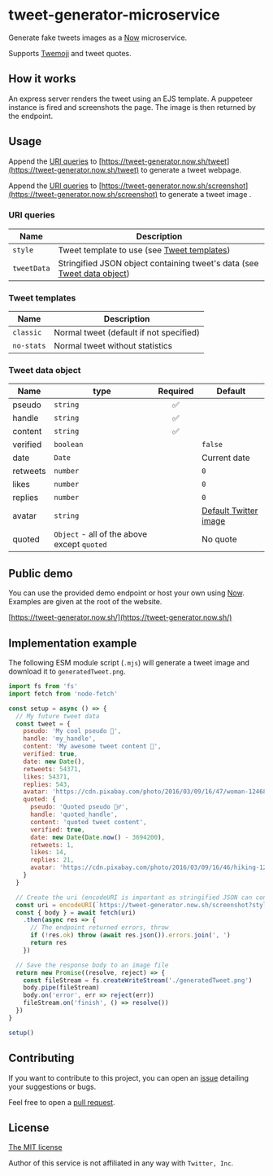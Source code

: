 # tweet-generator-microservice
Generate fake tweets images as a [Now](https://zeit.co/now) microservice.

Supports [Twemoji](https://twemoji.twitter.com/) and tweet quotes.

## How it works
An express server renders the tweet using an EJS template. A puppeteer instance is fired and screenshots the page. The image is then returned by the endpoint.

## Usage
Append the [URI queries](#uri-queries) to [https://tweet-generator.now.sh/tweet](https://tweet-generator.now.sh/tweet) to generate a tweet webpage.

Append the [URI queries](#uri-queries) to [https://tweet-generator.now.sh/screenshot](https://tweet-generator.now.sh/screenshot) to generate a tweet image .

### URI queries
| Name | Description |
| ---- | ----------- |
| `style` | Tweet template to use (see [Tweet templates](#tweet-templates)) |
| `tweetData` | Stringified JSON object containing tweet's data (see [Tweet data object](#tweet-data-object)) |

### Tweet templates
| Name | Description |
| ---- | ----------- |
| `classic` | Normal tweet (default if not specified) |
| `no-stats` | Normal tweet without statistics |

### Tweet data object
| Name | type | Required | Default |
| ---- | ---- | :------: | ------- |
| pseudo | `string` | ✅ |  |
| handle | `string` | ✅ |  |
| content | `string` | ✅ |  |
| verified | `boolean` |  | `false` |
| date | `Date` |  | Current date |
| retweets | `number` |  | `0` |
| likes | `number` |  | `0` |
| replies | `number` |  | `0` |
| avatar | `string` |  | [Default Twitter image](https://abs.twimg.com/sticky/default_profile_images/default_profile_400x400.png) |
| quoted | `Object` - all of the above except `quoted` |  | No quote |

## Public demo
You can use the provided demo endpoint or host your own using [Now](https://zeit.co/now). Examples are given at the root of the website.

[https://tweet-generator.now.sh/](https://tweet-generator.now.sh/)

## Implementation example
The following ESM module script (`.mjs`) will generate a tweet image and download it to `generatedTweet.png`.

```js
import fs from 'fs'
import fetch from 'node-fetch'

const setup = async () => {
  // My future tweet data
  const tweet = {
    pseudo: 'My cool pseudo 🎉',
    handle: 'my_handle',
    content: 'My awesome tweet content 💖',
    verified: true,
    date: new Date(),
    retweets: 54371,
    likes: 54371,
    replies: 543,
    avatar: 'https://cdn.pixabay.com/photo/2016/03/09/16/47/woman-1246844_960_720.jpg',
    quoted: {
      pseudo: 'Quoted pseudo 🤷‍♂️',
      handle: 'quoted_handle',
      content: 'quoted tweet content',
      verified: true,
      date: new Date(Date.now() - 3694200),
      retweets: 1,
      likes: 14,
      replies: 21,
      avatar: 'https://cdn.pixabay.com/photo/2016/03/09/16/46/hiking-1246836__340.jpg'
    }
  }

  // Create the uri (encodeURI is important as stringified JSON can contain invalid query characters)
  const uri = encodeURI(`https://tweet-generator.now.sh/screenshot?style=classic&tweetData=${JSON.stringify(tweet).replace('#', encodeURIComponent('#'))}`)
  const { body } = await fetch(uri)
    .then(async res => {
      // The endpoint returned errors, throw
      if (!res.ok) throw (await res.json()).errors.join(', ')
      return res
    })

  // Save the response body to an image file
  return new Promise((resolve, reject) => {
    const fileStream = fs.createWriteStream('./generatedTweet.png')
    body.pipe(fileStream)
    body.on('error', err => reject(err))
    fileStream.on('finish', () => resolve())
  })
}

setup()
```

## Contributing
If you want to contribute to this project, you can open an [issue](https://github.com/rigwild/tweet-generator-microservice/issues) detailing your suggestions or bugs.

Feel free to open a [pull request](https://github.com/rigwild/tweet-generator-microservice/pulls).

## License
[The MIT license](./LICENSE)

Author of this service is not affiliated in any way with `Twitter, Inc`.
